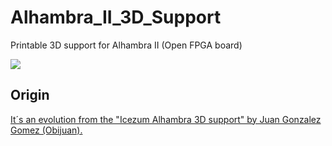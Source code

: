 # Alhambra_II_3D_Support
Printable 3D support for Alhambra II (Open FPGA board)


![](https://github.com/fernandobrea/Alhambra_II_3D_Support/raw/master/images/support_with_text_07.png)


## Origin

[It´s an evolution from the "Icezum Alhambra 3D support" by Juan Gonzalez Gomez (Obijuan).](https://github.com/FPGAwars/Icezum-Alhambra-3D-support)
